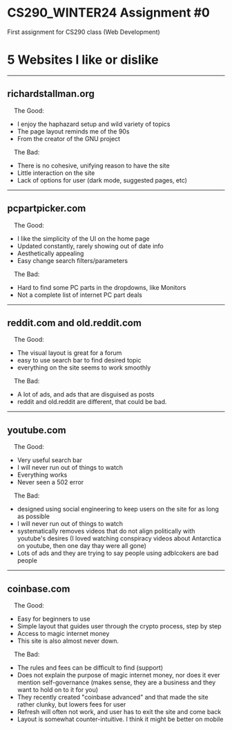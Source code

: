 # CS290_WINTER24 Assignment #0
First assignment for CS290 class (Web Development)

# 5 Websites I like or dislike
------------------------
richardstallman.org
------------------------
&nbsp;&nbsp;&nbsp;&nbsp;The Good:  
  - I enjoy the haphazard setup and wild variety of topics  
  - The page layout reminds me of the 90s  
  - From the creator of the GNU project  

&nbsp;&nbsp;&nbsp;&nbsp;The Bad:  
  - There is no cohesive, unifying reason to have the site  
  - Little interaction on the site  
  - Lack of options for user (dark mode, suggested pages, etc)  

------------------------
pcpartpicker.com
------------------------
&nbsp;&nbsp;&nbsp;&nbsp;The Good:  
  - I like the simplicity of the UI on the home page  
  - Updated constantly, rarely showing out of date info  
  - Aesthetically appealing  
  - Easy change search filters/parameters  

&nbsp;&nbsp;&nbsp;&nbsp;The Bad:  
  - Hard to find some PC parts in the dropdowns, like Monitors  
  - Not a complete list of internet PC part deals  

------------------------
reddit.com and old.reddit.com
------------------------
&nbsp;&nbsp;&nbsp;&nbsp;The Good:  
  - The visual layout is great for a forum  
  - easy to use search bar to find desired topic  
  - everything on the site seems to work smoothly  

&nbsp;&nbsp;&nbsp;&nbsp;The Bad:  
  - A lot of ads, and ads that are disguised as posts  
  - reddit and old.reddit are different, that could be bad.  

------------------------
youtube.com
------------------------
&nbsp;&nbsp;&nbsp;&nbsp;The Good:  
  - Very useful search bar
  - I will never run out of things to watch
  - Everything works
  - Never seen a 502 error

&nbsp;&nbsp;&nbsp;&nbsp;The Bad:  
  - designed using social engineering to keep users on the site for as long as possible
  - I will never run out of things to watch
  - systematically removes videos that do not align politically with youtube's desires (I loved watching conspiracy videos about Antarctica on youtube, then one day thay were all gone)
  - Lots of ads and they are trying to say people using adblcokers are bad people

------------------------
coinbase.com
------------------------
&nbsp;&nbsp;&nbsp;&nbsp;The Good:  
  - Easy for beginners to use
  - Simple layout that guides user through the crypto process, step by step
  - Access to magic internet money
  - This site is also almost never down.

&nbsp;&nbsp;&nbsp;&nbsp;The Bad:  
  - The rules and fees can be difficult to find (support)
  - Does not explain the purpose of magic internet money, nor does it ever mention self-governance (makes sense, they are a business and they want to hold on to it for you)
  - They recently created "coinbase advanced" and that made the site rather clunky, but lowers fees for user
  - Refresh will often not work, and user has to exit the site and come back
  - Layout is somewhat counter-intuitive. I think it might be better on mobile

